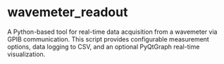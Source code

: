 # wavemeter_readout
A Python-based tool for real-time data acquisition from a wavemeter via GPIB communication. This script provides configurable measurement options, data logging to CSV, and an optional PyQtGraph real-time visualization.

